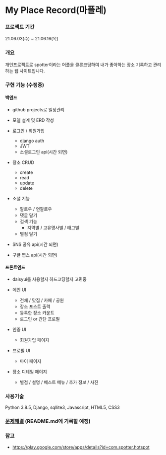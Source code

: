 # My Place Record(마플레)

###  프로젝트 기간
21.06.03(수) ~ 21.06.16(목)

### 개요
개인프로젝트로 spotter이라는 어플을 클론코딩하여 내가 좋아하는 장소 기록하고 관리하는 웹 사이트입니다.   

### 구현 기능 (수정중)
#### 백엔드
- github projects로 일정관리
- 모델 설계 및 ERD 작성
- 로그인 / 회원가입
  - django auth
  - JWT
  - 소셜로그인 api(시간 되면)

- 장소 CRUD
  - create
  - read
  - update
  - delete

- 소셜 기능
  - 팔로우 / 언팔로우
  - 댓글 달기
  - 검색 기능
    - 지역별 / 고유명사별 / 태그별
  - 별점 달기

- SNS 공유 api(시간 되면)

- 구글 맵스 api(시간 되면)

#### 프론트엔드
- daisyui를 사용할지 하드코딩할지 고민중

- 메인 UI
  - 전체 / 맛집 / 카페 / 공원
  - 장소 포스트 출력
  - 등록한 장소 카운트
  - 로그인 or 간단 프로필

- 인증 UI
  - 회원가입 페이지

- 프로필 UI
  - 마이 페이지

- 장소 디테일 페이지
  - 별점 / 설명 / 베스트 메뉴 / 추가 정보 / 사진

### 사용기술
Python 3.8.5, Django, sqllite3, Javascript, HTML5, CSS3

### [문제해결]() (README.md에 기록할 예정)

### 참고
- https://play.google.com/store/apps/details?id=com.spotter.hotspot